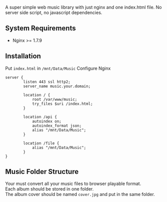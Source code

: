A super simple web music library with just nginx and one index.html file.
No server side script, no javascript dependencies.

## System Requirements
- Nginx >= 1.7.9

## Installation
Put `index.html` in `/mnt/Data/Music`
Configure Nginx
```
server {
        listen 443 ssl http2;
        server_name music.your.domain;

        location / {
            root /var/www/music;
            try_files $uri /index.html;
        }

        location /api {
            autoindex on;
            autoindex_format json;
            alias "/mnt/Data/Music";
        }

        location /file {
            alias "/mnt/Data/Music";
        }
}
```

## Music Folder Structure
Your must convert all your music files to browser playable format.  
Each album should be stored in one folder.  
The album cover should be named `cover.jpg` and put in the same folder.

